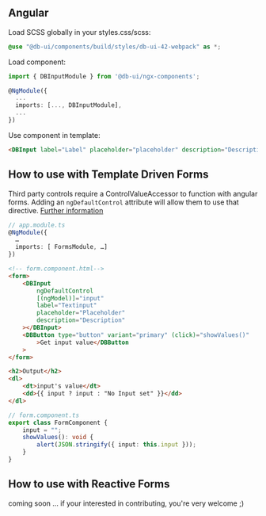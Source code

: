 ## Angular

Load SCSS globally in your styles.css/scss:

```scss
@use "@db-ui/components/build/styles/db-ui-42-webpack" as *;

```

Load component:

```typescript
import { DBInputModule } from '@db-ui/ngx-components';

@NgModule({
  ...
  imports: [..., DBInputModule],
  ...
})

```

Use component in template:

```html
<DBInput label="Label" placeholder="placeholder" description="Description" (change)="onInputChange()"></DBInput>
```

## How to use with Template Driven Forms

Third party controls require a ControlValueAccessor to function with angular forms. Adding an `ngDefaultControl` attribute will allow them to use that directive.
[Further information](https://stackoverflow.com/a/46465959)

```typescript
// app.module.ts
@NgModule({
  …
  imports: [ FormsModule, …]
})
```

```html
<!-- form.component.html-->
<form>
	<DBInput
		ngDefaultControl
		[(ngModel)]="input"
		label="Textinput"
		placeholder="Placeholder"
		description="Description"
	></DBInput>
	<DBButton type="button" variant="primary" (click)="showValues()"
		>Get input value</DBButton
	>
</form>

<h2>Output</h2>
<dl>
	<dt>input's value</dt>
	<dd>{{ input ? input : "No Input set" }}</dd>
</dl>
```

```typescript
// form.component.ts
export class FormComponent {
	input = "";
	showValues(): void {
		alert(JSON.stringify({ input: this.input }));
	}
}
```

## How to use with Reactive Forms

coming soon … if your interested in contributing, you're very welcome ;)
